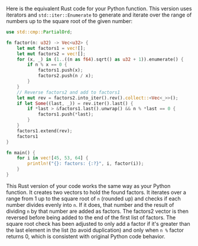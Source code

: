Here is the equivalent Rust code for your Python function. This version uses iterators and `std::iter::Enumerate` to generate and iterate over the range of numbers up to the square root of the given number:

```rust
use std::cmp::PartialOrd; 

fn factor(n: u32) -> Vec<u32> {
    let mut factors1 = vec![];
    let mut factors2 = vec![];
    for (x, _) in (1..((n as f64).sqrt() as u32 + 1)).enumerate() {
        if n % x == 0 {
            factors1.push(x);
            factors2.push(n / x);
        }
    }
    // Reverse factors2 and add to factors1
    let mut rev = factors2.into_iter().rev().collect::<Vec<_>>();
    if let Some((last, _)) = rev.iter().last() {
        if *last > &factors1.last().unwrap() && n % *last == 0 {
            factors1.push(*last);
        }
    }
    factors1.extend(rev);
    factors1
}

fn main() {
    for i in vec![45, 53, 64] {
        println!("{}: factors: {:?}", i, factor(i));
    }
}
```
This Rust version of your code works the same way as your Python function. It creates two vectors to hold the found factors. It iterates over a range from 1 up to the square root of `n` (rounded up) and checks if each number divides evenly into `n`. If it does, that number and the result of dividing `n` by that number are added as factors. The factors2 vector is then reversed before being added to the end of the first list of factors. The square root check has been adjusted to only add a factor if it's greater than the last element in the list (to avoid duplication) and only when `n %` factor returns 0, which is consistent with original Python code behavior.
